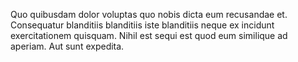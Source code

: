Quo quibusdam dolor voluptas quo nobis dicta eum recusandae et.
Consequatur blanditiis blanditiis iste blanditiis neque ex incidunt exercitationem quisquam.
Nihil est sequi est quod eum similique ad aperiam.
Aut sunt expedita.